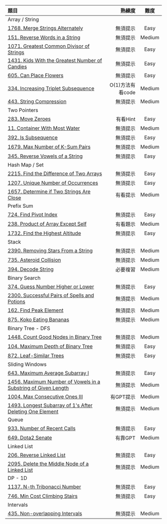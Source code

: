 | 題目 | 熟練度 | 難度 |
| :-- | --: |:--:|
| Array / String  |  |  |
| [1768. Merge Strings Alternately](https://github.com/Liavan0122/Liavan-Leetcodes/blob/main/LeetCode%2075/1768.%20Merge%20Strings%20Alternately.md)  | 無須提示 | Easy |
| [151. Reverse Words in a String](https://github.com/Liavan0122/Liavan-Leetcodes/blob/main/LeetCode%2075/151.%20Reverse%20Words%20in%20a%20String.md)  | 無須提示 | Medium |
| [1071. Greatest Common Divisor of Strings](https://github.com/Liavan0122/Liavan-Leetcodes/blob/main/LeetCode%2075/1071.%20Greatest%20Common%20Divisor%20of%20Strings.md)  | 無須提示 | Easy |
| [1431. Kids With the Greatest Number of Candies](https://github.com/Liavan0122/Liavan-Leetcodes/blob/main/LeetCode%2075/1431.%20Kids%20With%20the%20Greatest%20Number%20of%20Candies.md)  | 無須提示 | Easy |
| [605. Can Place Flowers](https://github.com/Liavan0122/Liavan-Leetcodes/blob/main/LeetCode%2075/605.%20Can%20Place%20Flowers.md)  | 無須提示 | Easy |
| [334. Increasing Triplet Subsequence](https://github.com/Liavan0122/Liavan-Leetcodes/blob/main/LeetCode%2075/334.%20Increasing%20Triplet%20Subsequence.md)  | O(1)方法有看code | Medium |
| [443. String Compression](https://github.com/Liavan0122/Liavan-Leetcodes/blob/main/LeetCode%2075/443.%20String%20Compression.md)  | 無須提示 | Medium |
| Two Pointers  |  |  |
| [283. Move Zeroes](https://github.com/Liavan0122/Liavan-Leetcodes/blob/main/LeetCode%2075/283.%20Move%20Zeroes.md)  | 有看Hint | Easy |
| [11. Container With Most Water](https://github.com/Liavan0122/Liavan-Leetcodes/blob/main/LeetCode%2075/11.%20Container%20With%20Most%20Water.md) | 無須提示 | Medium |
| [392. Is Subsequence](https://github.com/Liavan0122/Liavan-Leetcodes/blob/main/LeetCode%2075/392.%20Is%20Subsequence.md) | 無須提示 | Easy |
| [1679. Max Number of K-Sum Pairs](https://github.com/Liavan0122/Liavan-Leetcodes/blob/main/LeetCode%2075/1679.%20Max%20Number%20of%20K-Sum%20Pairs.md) | 無須提示 | Medium |
| [345. Reverse Vowels of a String](https://github.com/Liavan0122/Liavan-Leetcodes/blob/main/LeetCode%2075/345.%20Reverse%20Vowels%20of%20a%20String.md) | 無須提示 | Easy |
| Hash Map / Set  |  |  |
| [2215. Find the Difference of Two Arrays](https://github.com/Liavan0122/Liavan-Leetcodes/blob/main/LeetCode%2075/2215.%20Find%20the%20Difference%20of%20Two%20Arrays.md)  | 無須提示 | Easy |
| [1207. Unique Number of Occurrences](https://github.com/Liavan0122/Liavan-Leetcodes/blob/main/LeetCode%2075/1207.%20Unique%20Number%20of%20Occurrences.md)  | 無須提示 | Easy |
| [1657. Determine if Two Strings Are Close](https://github.com/Liavan0122/Liavan-Leetcodes/blob/main/LeetCode%2075/1657.%20Determine%20if%20Two%20Strings%20Are%20Close.md)  | 有看提示 | Medium |
| Prefix Sum  |  |  |
| [724. Find Pivot Index](https://github.com/Liavan0122/Liavan-Leetcodes/blob/main/LeetCode%2075/724.%20Find%20Pivot%20Index.md)  | 無須提示 | Easy |
| [238. Product of Array Except Self](https://github.com/Liavan0122/Liavan-Leetcodes/blob/main/LeetCode%2075/238.%20Product%20of%20Array%20Except%20Self.md)  | 有看題示 | Medium |
| [1732. Find the Highest Altitude](https://github.com/Liavan0122/Liavan-Leetcodes/blob/main/LeetCode%2075/1732.%20Find%20the%20Highest%20Altitude.md)  | 無須提示 | Easy |
| Stack  |  |  |
| [2390. Removing Stars From a String](https://github.com/Liavan0122/Liavan-Leetcodes/blob/main/LeetCode%2075/2390.%20Removing%20Stars%20From%20a%20String.md)  | 無須提示 | Medium |
| [735. Asteroid Collision](https://github.com/Liavan0122/Liavan-Leetcodes/blob/main/LeetCode%2075/735.%20Asteroid%20Collision.md)  | 無須提示 | Medium |
| [394. Decode String](https://github.com/Liavan0122/Liavan-Leetcodes/blob/main/LeetCode%2075/394.%20Decode%20String.md)  | 必要複習 | Medium |
| Binary Search  |  |  |
| [374. Guess Number Higher or Lower](https://github.com/Liavan0122/Liavan-Leetcodes/blob/main/LeetCode%2075/374.%20Guess%20Number%20Higher%20or%20Lower.md)  | 無須提示 | Easy |
| [2300. Successful Pairs of Spells and Potions](https://github.com/Liavan0122/Liavan-Leetcodes/blob/main/LeetCode%2075/2300.%20Successful%20Pairs%20of%20Spells%20and%20Potions.md)  | 無須提示 | Medium |
| [162. Find Peak Element](https://github.com/Liavan0122/Liavan-Leetcodes/blob/main/LeetCode%2075/1137.%20N-th%20Tribonacci%20Number.md)  | 無須提示 | Medium |
| [875. Koko Eating Bananas](https://github.com/Liavan0122/Liavan-Leetcodes/blob/main/LeetCode%2075/746.%20Min%20Cost%20Climbing%20Stairs.md)  | 無須提示 | Medium |
| Binary Tree - DFS  |  |  |
| [1448. Count Good Nodes in Binary Tree](https://github.com/Liavan0122/Liavan-Leetcodes/blob/main/LeetCode%2075/1448.%20Count%20Good%20Nodes%20in%20Binary%20Tree.md)  | 無須提示 | Medium |
| [104. Maximum Depth of Binary Tree](https://github.com/Liavan0122/Liavan-Leetcodes/blob/main/LeetCode%2075/104.%20Maximum%20Depth%20of%20Binary%20Tree.md)  | 無須提示 | Easy |
| [872. Leaf-Similar Trees](https://github.com/Liavan0122/Liavan-Leetcodes/blob/main/LeetCode%2075/872.%20Leaf-Similar%20Trees.md)  | 無須提示 | Easy |
| Sliding Windows  |  |  |
| [643. Maximum Average Subarray I](https://github.com/Liavan0122/Liavan-Leetcodes/blob/main/LeetCode%2075/643.%20Maximum%20Average%20Subarray%20I.md)  | 無須提示 | Easy |
| [1456. Maximum Number of Vowels in a Substring of Given Length](https://github.com/Liavan0122/Liavan-Leetcodes/blob/main/LeetCode%2075/1456.%20Maximum%20Number%20of%20Vowels%20in%20a%20Substring%20of%20Given%20Length.md)  | 無須提示 | Medium |
| [1004. Max Consecutive Ones III](https://github.com/Liavan0122/Liavan-Leetcodes/blob/main/LeetCode%2075/1004.%20Max%20Consecutive%20Ones%20III.md)  | 有GPT提示 | Medium |
| [1493. Longest Subarray of 1's After Deleting One Element](https://github.com/Liavan0122/Liavan-Leetcodes/blob/main/LeetCode%2075/1493.%20Longest%20Subarray%20of%201's%20After%20Deleting%20One%20Element.md)  | 無須提示 | Medium |
| Queue  |  |  |
| [933. Number of Recent Calls](https://github.com/Liavan0122/Liavan-Leetcodes/blob/main/LeetCode%2075/933.%20Number%20of%20Recent%20Calls.md)  | 無須提示 | Easy |
| [649. Dota2 Senate](https://github.com/Liavan0122/Liavan-Leetcodes/blob/main/LeetCode%2075/649.%20Dota2%20Senate.md)  | 有靠GPT | Medium |
| Linked List  |  |  |
| [206. Reverse Linked List](https://github.com/Liavan0122/Liavan-Leetcodes/blob/main/LeetCode%2075/206.%20Reverse%20Linked%20List.md)  | 無須提示 | Easy |
| [2095. Delete the Middle Node of a Linked List](https://github.com/Liavan0122/Liavan-Leetcodes/blob/main/LeetCode%2075/2095.%20Delete%20the%20Middle%20Node%20of%20a%20Linked%20List.md)  | 無須提示 | Medium |
| DP - 1D  |  |  |
| [1137. N-th Tribonacci Number](https://github.com/Liavan0122/Liavan-Leetcodes/blob/main/LeetCode%2075/1137.%20N-th%20Tribonacci%20Number.md)  | 無須提示 | Easy |
| [746. Min Cost Climbing Stairs](https://github.com/Liavan0122/Liavan-Leetcodes/blob/main/LeetCode%2075/746.%20Min%20Cost%20Climbing%20Stairs.md)  | 無須提示 | Easy |
| Intervals  |  |  |
| [435. Non-overlapping Intervals](https://github.com/Liavan0122/Liavan-Leetcodes/blob/main/LeetCode%2075/435.%20Non-overlapping%20Intervals.md)  | 無須提示 | Medium |
